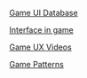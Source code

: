 [Game UI Database](https://www.gameuidatabase.com/index.php)

[Interface in game](https://interfaceingame.com/)

[Game UX Videos](https://www.youtube.com/@MBUX79)

[Game Patterns](http://www.game-patterns.com/#!/)
